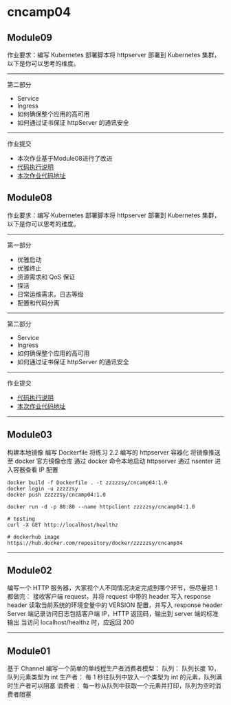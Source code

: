 # cncamp04

## Module09
作业要求：编写 Kubernetes 部署脚本将 httpserver 部署到 Kubernetes 集群，以下是你可以思考的维度。

---
第二部分
- Service
- Ingress
- 如何确保整个应用的高可用
- 如何通过证书保证 httpServer 的通讯安全

---
作业提交
- 本次作业基于Module08进行了改进
- [代码执行说明](./doc/module08.md)
- [本次作业代码地址](https://github.com/zzzzzsy/cncamp04/tree/main/module08)



## Module08
作业要求：编写 Kubernetes 部署脚本将 httpserver 部署到 Kubernetes 集群，以下是你可以思考的维度。

---
第一部分
- 优雅启动
- 优雅终止
- 资源需求和 QoS 保证
- 探活
- 日常运维需求，日志等级
- 配置和代码分离
---
第二部分
- Service
- Ingress
- 如何确保整个应用的高可用
- 如何通过证书保证 httpServer 的通讯安全

---
作业提交
- [代码执行说明](./doc/module08.md)
- [本次作业代码地址](https://github.com/zzzzzsy/cncamp04/tree/main/module08)

---

## Module03
构建本地镜像
编写 Dockerfile 将练习 2.2 编写的 httpserver 容器化
将镜像推送至 docker 官方镜像仓库
通过 docker 命令本地启动 httpserver
通过 nsenter 进入容器查看 IP 配置
```
docker build -f Dockerfile . -t zzzzzsy/cncamp04:1.0
docker login -u zzzzzsy
docker push zzzzzsy/cncamp04:1.0

docker run -d -p 80:80 --name httpclient zzzzzsy/cncamp04:1.0

# testing
curl -X GET http://localhost/healthz

# dockerhub image https://hub.docker.com/repository/docker/zzzzzsy/cncamp04
```

---

## Module02
编写一个 HTTP 服务器，大家视个人不同情况决定完成到哪个环节，但尽量把 1 都做完：
接收客户端 request，并将 request 中带的 header 写入 response header
读取当前系统的环境变量中的 VERSION 配置，并写入 response header
Server 端记录访问日志包括客户端 IP，HTTP 返回码，输出到 server 端的标准输出
当访问 localhost/healthz 时，应返回 200

---

## Module01
基于 Channel 编写一个简单的单线程生产者消费者模型：
队列：
队列长度 10，队列元素类型为 int
生产者：
每 1 秒往队列中放入一个类型为 int 的元素，队列满时生产者可以阻塞
消费者：
每一秒从队列中获取一个元素并打印，队列为空时消费者阻塞

